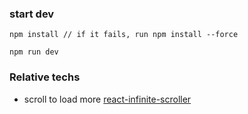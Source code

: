 ### start dev
```
npm install // if it fails, run npm install --force

npm run dev
```



### Relative techs
- scroll to load more [react-infinite-scroller](https://www.npmjs.com/package/react-infinite-scroller)